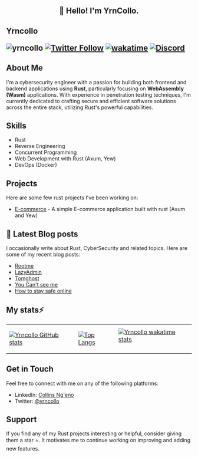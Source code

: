 <h2 align="center">👋 Hello! I'm YrnCollo.</h2>

## Yrncollo <p align="left"> <img src="https://komarev.com/ghpvc/?username=yrncollo" alt="yrncollo"/> [![Twitter Follow](https://img.shields.io/twitter/follow/Yrn_Collo?color=Yellow&label=%40YrnCollo&logoColor=blueviolet&style=social)](https://twitter.com/Yrn_Collo) [![wakatime](https://wakatime.com/badge/user/29b6af22-e962-46be-ba76-90205ebd51af.svg)](https://wakatime.com/@29b6af22-e962-46be-ba76-90205ebd51af) [![Discord](https://img.shields.io/discord/950481728068263976?color=blueviolet&logo=Discord&style=plastic)](https://discord.gg/4rYWA4HbJd)</p>
## About Me

I'm a cybersecurity engineer with a passion for building both frontend and backend applications using **Rust**, particularly focusing on **WebAssembly (Wasm)** applications. With experience in penetration testing techniques, I'm currently dedicated to crafting secure and efficient software solutions across the entire stack, utilizing Rust's powerful capabilities.

## Skills

- Rust
- Reverse Engineering
- Concurrent Programming
- Web Development with Rust (Axum, Yew)
- DevOps (Docker)

## Projects
Here are some few rust projects I've been working on:

- [E-commerce](https://github.com/yrncolloo/E-commerce) - A simple E-commerce application built with rust (Axum and Yew)

<!-- ![Metrics](https://metrics.lecoq.io/yrncollo?template=classic&introduction=1&tweets=1&base=header%2C%20activity%2C%20community%2C%20repositories%2C%20metadata&base.indepth=false&base.hireable=false&base.skip=false&introduction=false&introduction.title=true&tweets=false&tweets.user=Yrn_Collo&tweets.attachments=false&tweets.limit=2&config.timezone=Africa%2FNairobi) -->
<!---
🔗 &nbsp;**Connect with me**
<a href="https://twitter.com/Yrn_Collo" target="blank"><img align="center" src="https://raw.githubusercontent.com/rahuldkjain/github-profile-readme-generator/master/src/images/icons/Social/twitter.svg" alt="gautamkrishnar" height="30" width="40" /></a>
<a href="https://linkedin.com/in/collins-ngeno" target="blank"><img align="center" src="https://raw.githubusercontent.com/rahuldkjain/github-profile-readme-generator/master/src/images/icons/Social/linked-in-alt.svg" alt="gautamkrishnar" height="30" width="40" /></a> -->

## 📖 Latest Blog posts
I occasionally write about Rust, CyberSecurity and related topics. Here are some of my recent blog posts:

<!-- YRNCOLLO:START -->
- [Rootme](https://yrncollo.me/posts/RootMe/)
- [LazyAdmin](https://yrncollo.me/posts/LazyAdmin/)
- [Tomghost](https://yrncollo.me/posts/tomghost/)
- [You Can&#39;t see me](https://yrncollo.me/posts/you-cant-c-me/)
- [How to stay safe online](https://yrncollo.me/posts/online-safety/)
<!-- YRNCOLLO:END -->

## My stats⚡ 
<table>
  <tr>
    <td>
        
[![Yrncollo GitHub stats](https://github-readme-stats.vercel.app/api?username=yrncollo&show_icons=true&theme=react&bg_color=0D1117&color=5BCDEC&line=5BCDEC&point=FFFFFF&hide_border=true&repo=github-readme-stats)](https://github.com/anuraghazra/github-readme-stats)
    </td>
    <td>
        
[![Top Langs](https://github-readme-stats.vercel.app/api/top-langs/?username=yrncollo&show_icons=true&theme=react&bg_color=0D1117&color=5BCDEC&line=5BCDEC&point=FFFFFF&hide_border=true)](https://github.com/anuraghazra/github-readme-stats)
    </td>
    <td> 
[![Yrncollo wakatime stats](https://github-readme-stats.vercel.app/api/wakatime/?&username=yrncollo&theme=react&bg_color=0D1117&color=5BCDEC&line=5BCDEC&point=FFFFFF&hide_border=true)](https://github.com/anuraghazra/github-readme-stats)       
 </td>
  </tr>
</table>

## Get in Touch

Feel free to connect with me on any of the following platforms:

- LinkedIn: [Collins Ng'eno](https://www.linkedin.com/in/collins-ngeno/)
- Twitter: [@yrncollo](https://twitter.com/rustacean_dev)

## Support

If you find any of my Rust projects interesting or helpful, consider giving them a star ⭐️. It motivates me to continue working on improving and adding new features.
